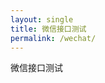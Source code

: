 ```yaml
---
layout: single
title: 微信接口测试
permalink: /wechat/
---
```


微信接口测试

<script src="/BGYUI/js/jquery.min.js"></script>
<script>
    
    $.ajax({
    type : "GET",
    dataType : "jsonp",
    url : "https://api.weixin.qq.com/cgi-bin/token?grant_type=client_credential&appid=wx407bd1c616d74e89&secret=46d5fde8120476f4b4bc94f814fe58e0",
    success : function(data) {
            console.log(data);
        }//success
    });
</script>